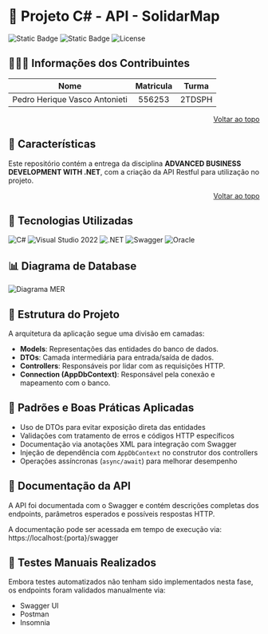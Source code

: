 # 🚀 Projeto C# - API - SolidarMap

![Static Badge](https://img.shields.io/badge/build-passing-brightgreen) ![Static Badge](https://img.shields.io/badge/Version-1.0.0-black) ![License](https://img.shields.io/badge/license-MIT-lightgrey)

## 🧑‍🤝‍🧑 Informações dos Contribuintes

| Nome | Matricula | Turma |
| :------------: | :------------: | :------------: |
| Pedro Herique Vasco Antonieti | 556253 | 2TDSPH |
<p align="right"><a href="#readme-top">Voltar ao topo</a></p>

## 🚩 Características

Este repositório contém a entrega da disciplina **ADVANCED BUSINESS DEVELOPMENT WITH .NET**, com a criação da API Restful para utilização no projeto.
<p align="right"><a href="#readme-top">Voltar ao topo</a></p>

## 🧩 Tecnologias Utilizadas

![C#](https://img.shields.io/badge/C%23-239120?style=for-the-badge&logo=csharp&logoColor=white)
![Visual Studio 2022](https://img.shields.io/badge/Visual_Studio-5C2D91?style=for-the-badge&logo=visual%20studio&logoColor=white)
![.NET](https://img.shields.io/badge/.NET-512BD4?style=for-the-badge&logo=dotnet&logoColor=white)
![Swagger](https://img.shields.io/badge/Swagger-85EA2D?style=for-the-badge&logo=Swagger&logoColor=white)
![Oracle](https://img.shields.io/badge/Oracle-F80000?style=for-the-badge&logo=oracle&logoColor=black)

## 📊 Diagrama de Database

![Diagrama MER](https://i.imgur.com/KxO6q6E.png)

## 🧱 Estrutura do Projeto

A arquitetura da aplicação segue uma divisão em camadas:

- **Models**: Representações das entidades do banco de dados.
- **DTOs**: Camada intermediária para entrada/saída de dados.
- **Controllers**: Responsáveis por lidar com as requisições HTTP.
- **Connection (AppDbContext)**: Responsável pela conexão e mapeamento com o banco.

## 🔁 Padrões e Boas Práticas Aplicadas

- Uso de DTOs para evitar exposição direta das entidades
- Validações com tratamento de erros e códigos HTTP específicos
- Documentação via anotações XML para integração com Swagger
- Injeção de dependência com `AppDbContext` no construtor dos controllers
- Operações assíncronas (`async/await`) para melhorar desempenho

## 📄 Documentação da API

A API foi documentada com o Swagger e contém descrições completas dos endpoints, parâmetros esperados e possíveis respostas HTTP. 

A documentação pode ser acessada em tempo de execução via: https://localhost:{porta}/swagger

## 🧪 Testes Manuais Realizados

Embora testes automatizados não tenham sido implementados nesta fase, os endpoints foram validados manualmente via:

- Swagger UI
- Postman
- Insomnia
